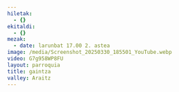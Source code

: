 ```yaml
---
hiletak:
  - {}
ekitaldi:
  - {}
mezak:
  - date: larunbat 17.00 2. astea
image: /media/Screenshot_20250330_185501_YouTube.webp
video: G7g958WP8FU
layout: parroquia
title: gaintza
valley: Araitz
---
```

